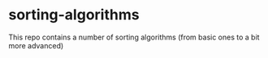 # sorting-algorithms
This repo contains a number of sorting algorithms (from basic ones to a bit more advanced)
